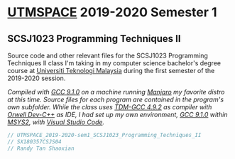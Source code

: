 # [UTMSPACE](https://www4.utmspace.edu.my/) 2019-2020 Semester 1
## SCSJ1023 Programming Techniques II
Source code and other relevant files for the SCSJ1023 Programming Techniques II class I'm taking in my computer science bachelor's degree course at [Universiti Teknologi Malaysia](http://www.utm.my/) during the first semester of the 2019-2020 session.

*Compiled with [GCC 9.1.0](https://gcc.gnu.org) on a machine running [Manjaro](https://manjaro.org/) my favorite distro at this time. Source files for each program are contained in the program's own subfolder. While the class uses [TDM-GCC 4.9.2](http://tdm-gcc.tdragon.net/) as compiler with [Orwell Dev-C++](https://sourceforge.net/projects/orwelldevcpp/) as IDE, I had set up my own environment, [GCC 9.1.0](https://gcc.gnu.org) within [MSYS2](http://www.msys2.org/), with [Visual Studio Code](https://code.visualstudio.com/).*

```c
// UTMSPACE_2019-2020-sem1_SCSJ1023_Programming_Techniques_II
// SX180357CSJS04
// Randy Tan Shaoxian
```